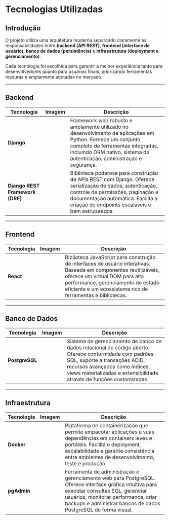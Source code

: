 # Tecnologias Utilizadas

## Introdução
O projeto utiliza uma arquitetura moderna separando claramente as responsabilidades entre **backend (API REST)**, **frontend (interface de usuário)**, **banco de dados (persistência)** e **infraestrutura (deployment e gerenciamento)**.

Cada tecnologia foi escolhida para garantir a melhor experiência tanto para desenvolvedores quanto para usuários finais, priorizando ferramentas maduras e amplamente adotadas no mercado.

---

## Backend

| Tecnologia | Imagem | Descrição |
|------------|--------|-----------|
| **Django** |        | Framework web robusto e amplamente utilizado no desenvolvimento de aplicações em Python. Fornece um conjunto completo de ferramentas integradas, incluindo ORM nativo, sistema de autenticação, administração e segurança. |
| **Django REST Framework (DRF)** |        | Biblioteca poderosa para construção de APIs REST com Django. Oferece serialização de dados, autenticação, controle de permissões, paginação e documentação automática. Facilita a criação de endpoints escaláveis e bem estruturados. |

---

## Frontend

| Tecnologia | Imagem | Descrição |
|------------|--------|-----------|
| **React** |        | Biblioteca JavaScript para construção de interfaces de usuário interativas. Baseada em componentes reutilizáveis, oferece um virtual DOM para alta performance, gerenciamento de estado eficiente e um ecossistema rico de ferramentas e bibliotecas. |

---

## Banco de Dados

| Tecnologia | Imagem | Descrição |
|------------|--------|-----------|
| **PostgreSQL** |        | Sistema de gerenciamento de banco de dados relacional de código aberto. Oferece conformidade com padrões SQL, suporte a transações ACID, recursos avançados como índices, views materializadas e extensibilidade através de funções customizadas. |

---

## Infraestrutura

| Tecnologia | Imagem | Descrição |
|------------|--------|-----------|
| **Docker** |        | Plataforma de containerização que permite empacotar aplicações e suas dependências em containers leves e portáteis. Facilita o deployment, escalabilidade e garante consistência entre ambientes de desenvolvimento, teste e produção. |
| **pgAdmin** |        | Ferramenta de administração e gerenciamento web para PostgreSQL. Oferece interface gráfica intuitiva para executar consultas SQL, gerenciar usuários, monitorar performance, criar backups e administrar bancos de dados PostgreSQL de forma visual. |
